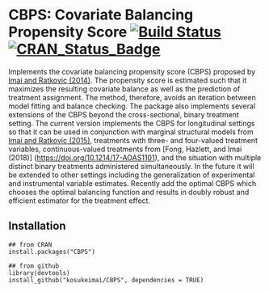 # CBPS: Covariate Balancing Propensity Score [![Build Status](https://travis-ci.org/kosukeimai/CBPS.svg?branch=master)](https://travis-ci.org/kosukeimai/CBPS) [![CRAN_Status_Badge](http://www.r-pkg.org/badges/version/CBPS)](https://cran.r-project.org/package=CBPS)


Implements the covariate balancing propensity score (CBPS) proposed by
[Imai and Ratkovic (2014)](https://doi.org/10.1111/rssb.12027). The 
propensity score is estimated such that it maximizes the resulting covariate
balance as well as the prediction of treatment assignment. The method,
therefore, avoids an iteration between model fitting and balance
checking.  The package also implements several extensions of the CBPS
beyond the cross-sectional, binary treatment setting.  The current
version implements the CBPS for longitudinal settings so that it can
be used in conjunction with marginal structural models from [Imai and
Ratkovic (2015)](https://doi.org/10.1080/01621459.2014.956872), treatments 
with three- and four-valued treatment variables, continuous-valued
treatments from [Fong, Hazlett, and Imai (2018)]
(https://doi.org/10.1214/17-AOAS1101), and the situation with multiple 
distinct binary treatments administered simultaneously. In the future it 
will be extended to other settings including the generalization of 
experimental and instrumental variable estimates. Recently add the optimal 
CBPS which chooses the optimal balancing function and results in doubly 
robust and efficient estimator for the treatment effect.

## Installation
```
## from CRAN
install.packages("CBPS")

## from github
library(devtools)
install_github("kosukeimai/CBPS", dependencies = TRUE)
```
